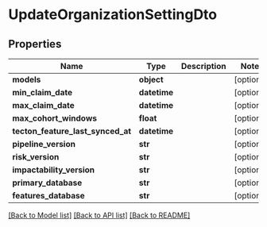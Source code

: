 # UpdateOrganizationSettingDto

## Properties
Name | Type | Description | Notes
------------ | ------------- | ------------- | -------------
**models** | **object** |  | [optional] 
**min_claim_date** | **datetime** |  | [optional] 
**max_claim_date** | **datetime** |  | [optional] 
**max_cohort_windows** | **float** |  | [optional] 
**tecton_feature_last_synced_at** | **datetime** |  | [optional] 
**pipeline_version** | **str** |  | [optional] 
**risk_version** | **str** |  | [optional] 
**impactability_version** | **str** |  | [optional] 
**primary_database** | **str** |  | [optional] 
**features_database** | **str** |  | [optional] 

[[Back to Model list]](../README.md#documentation-for-models) [[Back to API list]](../README.md#documentation-for-api-endpoints) [[Back to README]](../README.md)


